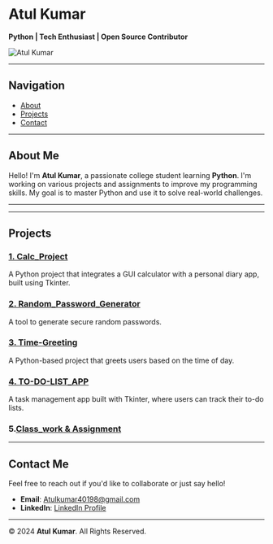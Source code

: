 # Atul Kumar  
**Python | Tech Enthusiast | Open Source Contributor**  

![Atul Kumar](https://img.shields.io/badge/Atul%20Kumar-Python%20Developer-blue)  

---

## Navigation
- [About](#about)
- [Projects](#projects)
- [Contact](#contact)

---

## About Me
Hello! I'm **Atul Kumar**, a passionate college student learning **Python**. I'm working on various projects and assignments to improve my programming skills. My goal is to master Python and use it to solve real-world challenges.

---

---

## Projects

### [1. Calc_Project](https://github.com/Atul11190/Calc_Project)
A Python project that integrates a GUI calculator with a personal diary app, built using Tkinter.

### [2. Random_Password_Generator](https://github.com/Atul11190/Random_password_genrator_Project)
A tool to generate secure random passwords.

### [3. Time-Greeting](https://github.com/Atul11190/Time-Greeting-)
A Python-based project that greets users based on the time of day.

### [4. TO-DO-LIST_APP](https://github.com/Atul11190/TO-DO-LIST_APP_Project)
A task management app built with Tkinter, where users can track their to-do lists.

### 5.[Class_work & Assignment](https://github.com/Atul11190/B1_Python)


---

## Contact Me  
Feel free to reach out if you'd like to collaborate or just say hello!  
- **Email**: [Atulkumar40198@gmail.com](mailto:Atulkumar40198@gmail.com)  
- **LinkedIn**: [LinkedIn Profile](www.linkedin.com/in/atul-kumar-6216b8285)

---

© 2024 **Atul Kumar**. All Rights Reserved.
